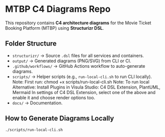 # MTBP C4 Diagrams Repo

This repository contains **C4 architecture diagrams** for the Movie Ticket Booking Platform (MTBP) using **Structurizr DSL**.

## Folder Structure

- `structurizr/` → Source `.dsl` files for all services and containers.
- `output/` → Generated diagrams (PNG/SVG) from CLI or CI.
- `.github/workflows/` → GitHub Actions workflow to auto-generate diagrams.
- `scripts/` → Helper scripts (e.g., `run-local-cli.sh` to run CLI locally). Note: First run: chmod +x scripts/run-local-cli.sh
Note: To run local Alternative: Install Plugins in Visula Studio: C4 DSL Extension, PlantUML, Mermaid
In settings of C4 DSL Extension, select one of the above and enable it and choose render options too.
- `docs/` → Documentation.

## How to Generate Diagrams Locally

```bash
./scripts/run-local-cli.sh
